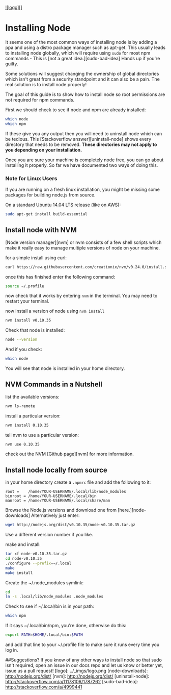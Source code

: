 <a href='http://nscale.nearform.com'>![logo][]</a>


# Installing Node
It seems one of the most common ways of installing node is by adding a ppa and using a distro package manager such as apt-get. This usually leads to installing node globally, which will require using `sudo` for most npm commands - This is [not a great idea.][sudo-bad-idea] Hands up if you're guilty.

Some solutions will suggest changing the ownership of global directories which isn't great from a security standpoint and it can also be a pain. The real solution is to install node properly!

The goal of this guide is to show how to install node so root permissions are not required for npm commands.

First we should check to see if node and npm are already installed:
```bash
which node
which npm
```
If these give you any output then you will need to uninstall node which can be tedious. This [Stackoverflow answer][uninstall-node] shows every directory that needs to be removed. __These directories may not apply to you depending on your installation.__

Once you are sure your machine is completely node free, you can go about installing it properly.
So far we have documented two ways of doing this.

### Note for Linux Users

If you are running on a fresh linux installation, you might be missing some packages for building node.js from source.

On a standard Ubuntu 14.04 LTS release (like on AWS):
```bash
sudo apt-get install build-essential
```

## Install node with NVM
[Node version manager][nvm] or nvm consists of a few shell scripts which make it really easy to manage multiple versions of node on your machine.

for a simple install using curl:
```bash
curl https://raw.githubusercontent.com/creationix/nvm/v0.24.0/install.sh | bash
```

once this has finished enter the following command:
```bash
source ~/.profile
```

now check that it works by entering `nvm` in the terminal. You may need to restart your terminal.

now install a version of node using `nvm install`
```bash
nvm install v0.10.35
```

Check that node is installed:
```bash
node --version
```

And if you check:
```bash
which node
```

You will see that node is installed in your home directory.

## NVM Commands in a Nutshell

list the available versions:
```bash
nvm ls-remote
```

install a particular version:
```bash
nvm install 0.10.35
```

tell nvm to use a particular version:
```bash
nvm use 0.10.35
```

check out the NVM [Github page][nvm] for more information.

## Install node locally from source

in your home directory create a `.npmrc` file and add the following to it:
```
root =    /home/YOUR-USERNAME/.local/lib/node_modules
binroot = /home/YOUR-USERNAME/.local/bin
manroot = /home/YOUR-USERNAME/.local/share/man
```

Browse the Node.js versions and download one from [here.][node-downloads] Alternatively just enter:
```bash
wget http://nodejs.org/dist/v0.10.35/node-v0.10.35.tar.gz
```
Use a different version number if you like.

make and install:

```bash
tar xf node-v0.10.35.tar.gz
cd node-v0.10.35
./configure --prefix=~/.local
make
make install
```
Create the ~/.node_modules symlink:
```bash
cd
ln -s .local/lib/node_modules .node_modules
```

Check to see if ~/.local/bin is in your path:
```bash
which npm
```
If it says ~/.local/bin/npm, you're done, otherwise do this:
```bash
export PATH=$HOME/.local/bin:$PATH
```
and add that line to your ~/.profile file to make sure it runs every time you log in.

##Suggestions?
If you know of any other ways to install node so that sudo isn't required, open an issue in our docs repo and let us know or better yet, issue us a pull request!
[logo]: ../_imgs/logo.png
[node-downloads]: http://nodejs.org/dist/
[nvm]: http://nodejs.org/dist/
[uninstall-node]: http://stackoverflow.com/a/11178106/1787262
[sudo-bad-idea]: http://stackoverflow.com/a/4999441
